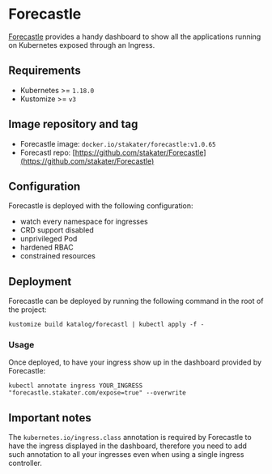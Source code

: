 # Forecastle
[Forecastle](https://github.com/stakater/Forecastle) provides a handy dashboard
to show all the applications running on Kubernetes exposed through an Ingress.

## Requirements
- Kubernetes >= `1.18.0`
- Kustomize >= `v3`


## Image repository and tag
- Forecastle image: `docker.io/stakater/forecastle:v1.0.65`
- Forecastl repo: [https://github.com/stakater/Forecastle](https://github.com/stakater/Forecastle)

## Configuration
Forecastle is deployed with the following configuration:
- watch every namespace for ingresses
- CRD support disabled
- unprivileged Pod
- hardened RBAC
- constrained resources

## Deployment
Forecastle can be deployed by running the following command in the root of the
project:
```shell
kustomize build katalog/forecastl | kubectl apply -f -
```

### Usage
Once deployed, to have your ingress show up in the dashboard provided by
Forecastle:
```shell
kubectl annotate ingress YOUR_INGRESS "forecastle.stakater.com/expose=true" --overwrite
```

## Important notes
The `kubernetes.io/ingress.class` annotation is required by Forecastle to have
the ingress displayed in the dashboard, therefore you need to add such annotation to
all your ingresses even when using a single ingress controller.
